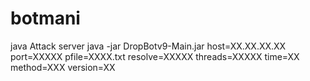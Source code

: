 # botmani
java
Attack server
java -jar DropBotv9-Main.jar host=XX.XX.XX.XX port=XXXXX pfile=XXXX.txt resolve=XXXXX threads=XXXXX time=XX method=XXX version=XX
